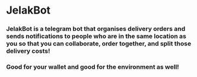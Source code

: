 # JelakBot

### JelakBot is a telegram bot that organises delivery orders and sends notifications to people who are in the same location as you so that you can collaborate, order together, and split those delivery costs!
### Good for your wallet and good for the environment as well!
